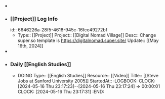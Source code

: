 -
- ### [[Project]] Log Info
  id:: 6646226a-28f5-4618-945c-16fce49272bf
	- Type:: [[Project]] 
	  Project:: [[Digital Nomad Village]]
	  Desc:: Change super.so template is https://digitalnomad.super.site/ 
	  Update:: [[May 16th, 2024]]
-
- ### Daily [[English Studies]]
	- DOING Type:: [[English Studies]]
	  Resource:: [[Video]]
	  Title:: [[Steve Jobs at Sanford University 2005]]
	  StartedAt::
	  :LOGBOOK:
	  CLOCK: [2024-05-16 Thu 23:17:23]--[2024-05-16 Thu 23:17:24] =>  00:00:01
	  CLOCK: [2024-05-16 Thu 23:17:31]
	  :END: